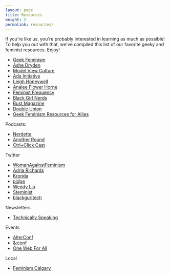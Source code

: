 ```yaml
---
layout: page
title: Resources
weight: 2
permalink: resources/
---
```


If you're like us, you're probably interested in learning as much as possible! To help you out with that, we've compiled this list of our favorite geeky and feminist resources. Enjoy!

- [Geek Feminism](http://geekfeminism.org/)
- [Ashe Dryden](http://www.ashedryden.com/)
- [Model View Culture](https://modelviewculture.com/)
- [Ada Initiative](https://adainitiative.org/)
- [Leigh Honeywell](http://hypatia.ca/)
- [Analee Flower Horne](http://www.flowerhorne.com/)
- [Feminist Frequency](http://www.feministfrequency.com/)
- [Black Girl Nerds](http://blackgirlnerds.com/)
- [Bust Magazine](http://www.bust.com)
- [Double Union](https://www.doubleunion.org/)
- [Geek Feminism Resources for Allies](http://geekfeminism.wikia.com/wiki/Resources_for_allies)

Podcasts:

- [Nerdette](http://nerdettepodcast.com/)
- [Another Round](http://www.buzzfeed.com/anotherround)
- [Ctrl+Click Cast](http://ctrlclickcast.com/)

Twitter

- [WomanAgainstFeminism](https://twitter.com/NoToFeminism)
- [Adria Richards](https://twitter.com/adriarichards)
- [Kronda](https://twitter.com/kronda)
- [pidge](https://twitter.com/dirtycitybird)
- [Wendy Liu](https://twitter.com/dellsystem)
- [Steminist](https://twitter.com/steminist)
- [blackgurltech](https://twitter.com/blackgurltech)

Newsletters

- [Technically Speaking](http://www.techspeak.email/)

Events

- [AlterConf](http://www.alterconf.com/)
- [&:conf](https://www.andconf.io/)
- [One Web For All](http://onewebforall.us/)

Local

- [Feminism Calgary](http://www.feminismcalgary.com/)